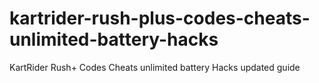 # kartrider-rush-plus-codes-cheats-unlimited-battery-hacks
KartRider Rush+ Codes Cheats unlimited battery Hacks updated guide
